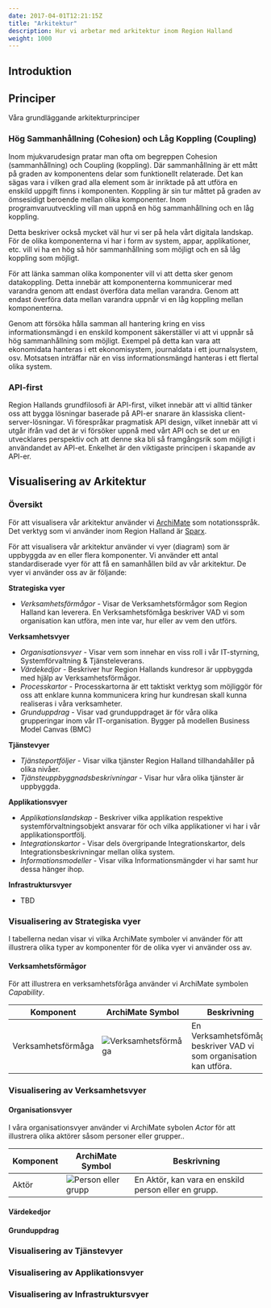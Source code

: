 ```yaml
---
date: 2017-04-01T12:21:15Z
title: "Arkitektur"
description: Hur vi arbetar med arkitektur inom Region Halland
weight: 1000
---
```

## Introduktion

## Principer
Våra grundläggande arkitekturprinciper

### Hög Sammanhållning (Cohesion) och Låg Koppling (Coupling)
Inom mjukvarudesign pratar man ofta om begreppen Cohesion (sammanhållning) och Coupling (koppling). Där sammanhållning är ett mått på graden av komponentens delar som funktionellt relaterade. Det kan sägas vara i vilken grad alla element som är inriktade på att utföra en enskild uppgift finns i komponenten. Koppling är sin tur måttet på graden av ömsesidigt beroende mellan olika komponenter. Inom programvaruutveckling vill man uppnå en hög sammanhållning och en låg koppling. 

Detta beskriver också mycket väl hur vi ser på hela vårt digitala landskap. För de olika komponenterna vi har i form av system, appar, applikationer, etc. vill vi ha en hög så hör sammanhållning som möjligt och en så låg koppling som möjligt.

För att länka samman olika komponenter vill vi att detta sker genom datakoppling. Detta innebär att komponenterna kommunicerar med varandra genom att endast överföra data mellan varandra. Genom att endast överföra data mellan varandra uppnår vi en låg koppling mellan komponenterna.

Genom att försöka hålla samman all hantering kring en viss informationsmängd i en enskild komponent säkerställer vi att vi uppnår så hög sammanhållning som möjligt. Exempel på detta kan vara att ekonomidata hanteras i ett ekonomisystem, journaldata i ett journalsystem, osv. Motsatsen inträffar när en viss informationsmängd hanteras i ett flertal olika system. 


### API-first
Region Hallands grundfilosofi är API-first, vilket innebär att vi alltid tänker oss att bygga lösningar baserade på API-er snarare än klassiska client-server-lösningar. Vi förespråkar pragmatisk API design, vilket innebär att vi utgår ifrån vad det är vi försöker uppnå med vårt API och se det ur en utvecklares perspektiv och att denne ska bli så framgångsrik som möjligt i användandet av API-et. Enkelhet är den viktigaste principen i skapande av API-er. 


## Visualisering av Arkitektur

### Översikt
För att visualisera vår arkitektur använder vi [ArchiMate](https://design.regionhalland.se/verktyg/archimate/) som notationsspråk. Det verktyg som vi använder inom Region Halland är [Sparx](https://design.regionhalland.se/verktyg/sparx/).

För att visualisera vår arkitektur använder vi vyer (diagram) som är uppbyggda av en eller flera komponenter. Vi använder ett antal standardiserade vyer för att få en samanhållen bild av vår arkitektur. De vyer vi använder oss av är följande:

**Strategiska vyer**

- *Verksamhetsförmågor* - Visar de Verksamhetsförmågor som Region Halland kan leverera. En Verksamhetsfömåga beskriver VAD vi som organisation kan utföra, men inte var, hur eller av vem den utförs.

**Verksamhetsvyer**

  - *Organisationsvyer* - Visar vem som innehar en viss roll i vår IT-styrning, Systemförvaltning & Tjänsteleverans.
  - *Värdekedjor* - Beskriver hur Region Hallands kundresor är uppbyggda med hjälp av Verksamhetsförmågor.
  - *Processkartor* - Processkartorna är ett taktiskt verktyg som möjliggör för oss att enklare kunna kommunicera kring hur kundresan skall kunna realiseras i våra verksamheter.
  - *Grunduppdrag* - Visar vad grunduppdraget är för våra olika grupperingar inom vår IT-organisation. Bygger på modellen Business Model Canvas (BMC)

**Tjänstevyer**

- *Tjänsteportföljer* - Visar vilka tjänster Region Halland tillhandahåller på olika nivåer.
- *Tjänsteuppbyggnadsbeskrivningar* - Visar hur våra olika tjänster är uppbyggda.

**Applikationsvyer**

- *Applikationslandskap* - Beskriver vilka applikation respektive systemförvaltningsobjekt ansvarar för och vilka applikationer vi har i vår applikationsportfölj.
- *Integrationskartor* - Visar dels övergripande Integrationskartor, dels Integrationsbeskrivningar mellan olika system.
- *Informationsmodeller* - Visar vilka Informationsmängder vi har samt hur dessa hänger ihop.

**Infrastruktursvyer**

- TBD

### Visualisering av Strategiska vyer
I tabellerna nedan visar vi vilka ArchiMate symboler vi använder för att illustrera olika typer av komponenter för de olika vyer vi använder oss av.

#### Verksamhetsförmågor
För att illustrera en verksamhetsföråga använder vi ArchiMate symbolen *Capability*.

| Komponent          | ArchiMate Symbol | Beskrivning |
| ------------------ | ---------------- | ----------- |
| Verksamhetsförmåga |![Verksamhetsförmåga](/images/metoder/icon_verksamhetsformaga.png "Verksamhetsförmåga") | En Verksamhetsfömåga beskriver VAD vi som organisation kan utföra. | 


### Visualisering av Verksamhetsvyer

#### Organisationsvyer
I våra organisationsvyer använder vi ArchiMate sybolen *Actor* för att illustrera olika aktörer såsom personer eller grupper..

| Komponent          | ArchiMate Symbol | Beskrivning |
| ------------------ | ---------------- | ----------- |
| Aktör |![Person eller grupp](/images/metoder/icon_aktor.png "Person eller grupp") | En Aktör, kan vara en enskild person eller en grupp. | 


#### Värdekedjor

#### Grunduppdrag

### Visualisering av Tjänstevyer

### Visualisering av Applikationsvyer

### Visualisering av Infrastruktursvyer

